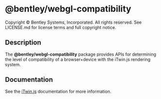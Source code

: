 # @bentley/webgl-compatibility

Copyright © Bentley Systems, Incorporated. All rights reserved. See LICENSE.md for license terms and full copyright notice.

## Description

The __@bentley/webgl-compatibility__ package provides APIs for determining the level of compatibility of a browser+device with the iTwin.js rendering system.

## Documentation

See the [iTwin.js](https://www.itwinjs.org) documentation for more information.
